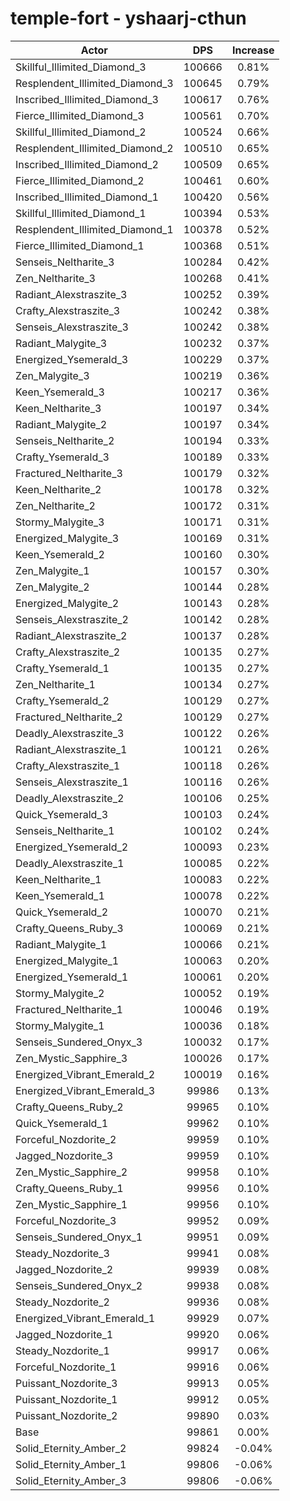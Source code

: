 # temple-fort - yshaarj-cthun
| Actor | DPS | Increase |
|---|:---:|:---:|
|Skillful_Illimited_Diamond_3|100666|0.81%|
|Resplendent_Illimited_Diamond_3|100645|0.79%|
|Inscribed_Illimited_Diamond_3|100617|0.76%|
|Fierce_Illimited_Diamond_3|100561|0.70%|
|Skillful_Illimited_Diamond_2|100524|0.66%|
|Resplendent_Illimited_Diamond_2|100510|0.65%|
|Inscribed_Illimited_Diamond_2|100509|0.65%|
|Fierce_Illimited_Diamond_2|100461|0.60%|
|Inscribed_Illimited_Diamond_1|100420|0.56%|
|Skillful_Illimited_Diamond_1|100394|0.53%|
|Resplendent_Illimited_Diamond_1|100378|0.52%|
|Fierce_Illimited_Diamond_1|100368|0.51%|
|Senseis_Neltharite_3|100284|0.42%|
|Zen_Neltharite_3|100268|0.41%|
|Radiant_Alexstraszite_3|100252|0.39%|
|Crafty_Alexstraszite_3|100242|0.38%|
|Senseis_Alexstraszite_3|100242|0.38%|
|Radiant_Malygite_3|100232|0.37%|
|Energized_Ysemerald_3|100229|0.37%|
|Zen_Malygite_3|100219|0.36%|
|Keen_Ysemerald_3|100217|0.36%|
|Keen_Neltharite_3|100197|0.34%|
|Radiant_Malygite_2|100197|0.34%|
|Senseis_Neltharite_2|100194|0.33%|
|Crafty_Ysemerald_3|100189|0.33%|
|Fractured_Neltharite_3|100179|0.32%|
|Keen_Neltharite_2|100178|0.32%|
|Zen_Neltharite_2|100172|0.31%|
|Stormy_Malygite_3|100171|0.31%|
|Energized_Malygite_3|100169|0.31%|
|Keen_Ysemerald_2|100160|0.30%|
|Zen_Malygite_1|100157|0.30%|
|Zen_Malygite_2|100144|0.28%|
|Energized_Malygite_2|100143|0.28%|
|Senseis_Alexstraszite_2|100142|0.28%|
|Radiant_Alexstraszite_2|100137|0.28%|
|Crafty_Alexstraszite_2|100135|0.27%|
|Crafty_Ysemerald_1|100135|0.27%|
|Zen_Neltharite_1|100134|0.27%|
|Crafty_Ysemerald_2|100129|0.27%|
|Fractured_Neltharite_2|100129|0.27%|
|Deadly_Alexstraszite_3|100122|0.26%|
|Radiant_Alexstraszite_1|100121|0.26%|
|Crafty_Alexstraszite_1|100118|0.26%|
|Senseis_Alexstraszite_1|100116|0.26%|
|Deadly_Alexstraszite_2|100106|0.25%|
|Quick_Ysemerald_3|100103|0.24%|
|Senseis_Neltharite_1|100102|0.24%|
|Energized_Ysemerald_2|100093|0.23%|
|Deadly_Alexstraszite_1|100085|0.22%|
|Keen_Neltharite_1|100083|0.22%|
|Keen_Ysemerald_1|100078|0.22%|
|Quick_Ysemerald_2|100070|0.21%|
|Crafty_Queens_Ruby_3|100069|0.21%|
|Radiant_Malygite_1|100066|0.21%|
|Energized_Malygite_1|100063|0.20%|
|Energized_Ysemerald_1|100061|0.20%|
|Stormy_Malygite_2|100052|0.19%|
|Fractured_Neltharite_1|100046|0.19%|
|Stormy_Malygite_1|100036|0.18%|
|Senseis_Sundered_Onyx_3|100032|0.17%|
|Zen_Mystic_Sapphire_3|100026|0.17%|
|Energized_Vibrant_Emerald_2|100019|0.16%|
|Energized_Vibrant_Emerald_3|99986|0.13%|
|Crafty_Queens_Ruby_2|99965|0.10%|
|Quick_Ysemerald_1|99962|0.10%|
|Forceful_Nozdorite_2|99959|0.10%|
|Jagged_Nozdorite_3|99959|0.10%|
|Zen_Mystic_Sapphire_2|99958|0.10%|
|Crafty_Queens_Ruby_1|99956|0.10%|
|Zen_Mystic_Sapphire_1|99956|0.10%|
|Forceful_Nozdorite_3|99952|0.09%|
|Senseis_Sundered_Onyx_1|99951|0.09%|
|Steady_Nozdorite_3|99941|0.08%|
|Jagged_Nozdorite_2|99939|0.08%|
|Senseis_Sundered_Onyx_2|99938|0.08%|
|Steady_Nozdorite_2|99936|0.08%|
|Energized_Vibrant_Emerald_1|99929|0.07%|
|Jagged_Nozdorite_1|99920|0.06%|
|Steady_Nozdorite_1|99917|0.06%|
|Forceful_Nozdorite_1|99916|0.06%|
|Puissant_Nozdorite_3|99913|0.05%|
|Puissant_Nozdorite_1|99912|0.05%|
|Puissant_Nozdorite_2|99890|0.03%|
|Base|99861|0.00%|
|Solid_Eternity_Amber_2|99824|-0.04%|
|Solid_Eternity_Amber_1|99806|-0.06%|
|Solid_Eternity_Amber_3|99806|-0.06%|
